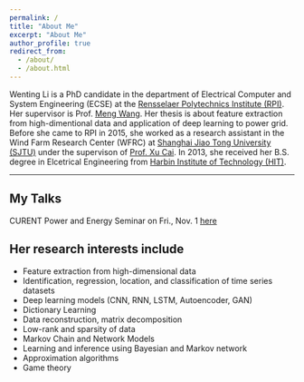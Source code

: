```yaml
---
permalink: /
title: "About Me"
excerpt: "About Me"
author_profile: true
redirect_from: 
  - /about/
  - /about.html
---
```

Wenting Li is a PhD candidate in the department of Electrical Computer and System Engineering (ECSE) at the [Rensselaer Polytechnics Institute (RPI)](https://www.rpi.edu/). Her supervisor is Prof. [Meng Wang](https://ecse.rpi.edu/~wang/). Her thesis is about feature extraction from high-dimentional data and application of deep learning to power grid. Before she came to RPI in 2015, she worked as a research assistant in the Wind Farm Research Center (WFRC) at [Shanghai Jiao Tong University (SJTU)](http://en.sjtu.edu.cn/) under the supervison of [Prof. Xu Cai](http://eei.sjtu.edu.cn/en/Show.aspx?info_id=433&info_lb=329&flag=282). In 2013, she received her B.S. degree in Elcetrical Engineering from [Harbin Institute of Technology (HIT)](http://en.hit.edu.cn/). 

---
## My Talks
CURENT Power and Energy Seminar on Fri., Nov. 1 [here](https://curent.utk.edu/news/press-releases/wenting-li-rpi-give-curent-power-and-energy-seminar-fri-nov-1/)

## Her research interests include
* Feature extraction from high-dimensional data 
* Identification, regression, location, and classification of time series datasets
* Deep learning models (CNN, RNN, LSTM, Autoencoder, GAN)
* Dictionary Learning
* Data reconstruction, matrix decomposition 
* Low-rank and sparsity of data
* Markov Chain and Network Models
* Learning and inference using Bayesian and Markov network 
* Approximation algorithms 
* Game theory

